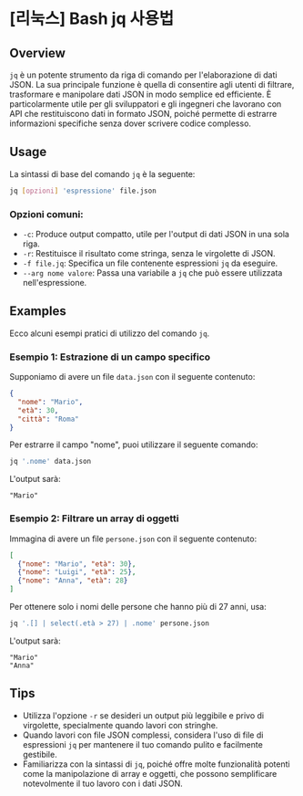 # [리눅스] Bash jq 사용법

## Overview
`jq` è un potente strumento da riga di comando per l'elaborazione di dati JSON. La sua principale funzione è quella di consentire agli utenti di filtrare, trasformare e manipolare dati JSON in modo semplice ed efficiente. È particolarmente utile per gli sviluppatori e gli ingegneri che lavorano con API che restituiscono dati in formato JSON, poiché permette di estrarre informazioni specifiche senza dover scrivere codice complesso.

## Usage
La sintassi di base del comando `jq` è la seguente:

```bash
jq [opzioni] 'espressione' file.json
```

### Opzioni comuni:
- `-c`: Produce output compatto, utile per l'output di dati JSON in una sola riga.
- `-r`: Restituisce il risultato come stringa, senza le virgolette di JSON.
- `-f file.jq`: Specifica un file contenente espressioni `jq` da eseguire.
- `--arg nome valore`: Passa una variabile a `jq` che può essere utilizzata nell'espressione.

## Examples
Ecco alcuni esempi pratici di utilizzo del comando `jq`.

### Esempio 1: Estrazione di un campo specifico
Supponiamo di avere un file `data.json` con il seguente contenuto:

```json
{
  "nome": "Mario",
  "età": 30,
  "città": "Roma"
}
```

Per estrarre il campo "nome", puoi utilizzare il seguente comando:

```bash
jq '.nome' data.json
```

L'output sarà:

```
"Mario"
```

### Esempio 2: Filtrare un array di oggetti
Immagina di avere un file `persone.json` con il seguente contenuto:

```json
[
  {"nome": "Mario", "età": 30},
  {"nome": "Luigi", "età": 25},
  {"nome": "Anna", "età": 28}
]
```

Per ottenere solo i nomi delle persone che hanno più di 27 anni, usa:

```bash
jq '.[] | select(.età > 27) | .nome' persone.json
```

L'output sarà:

```
"Mario"
"Anna"
```

## Tips
- Utilizza l'opzione `-r` se desideri un output più leggibile e privo di virgolette, specialmente quando lavori con stringhe.
- Quando lavori con file JSON complessi, considera l'uso di file di espressioni `jq` per mantenere il tuo comando pulito e facilmente gestibile.
- Familiarizza con la sintassi di `jq`, poiché offre molte funzionalità potenti come la manipolazione di array e oggetti, che possono semplificare notevolmente il tuo lavoro con i dati JSON.